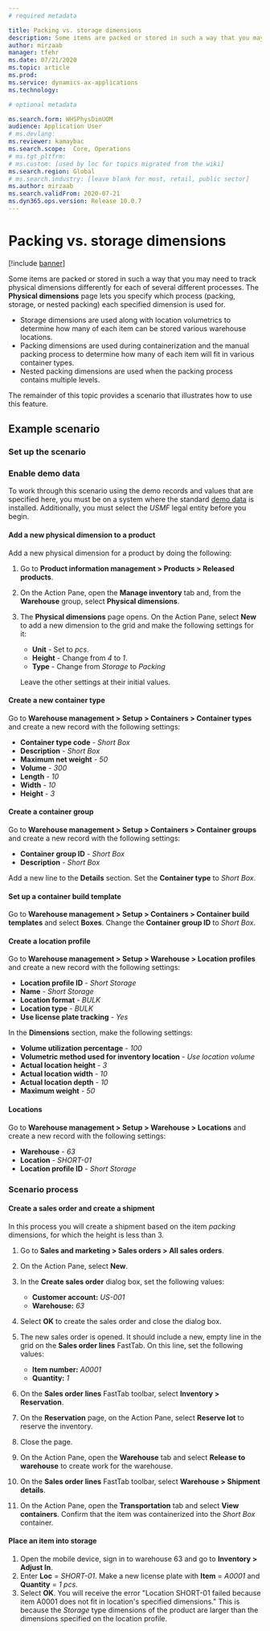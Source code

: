 ```yaml
---
# required metadata

title: Packing vs. storage dimensions
description: Some items are packed or stored in such a way that you may need to track physical dimensions differently for each of several different processes. This topic shows how to specify which process (packing, storage, or nested packing) each specified dimension is used for.
author: mirzaab
manager: tfehr
ms.date: 07/21/2020
ms.topic: article
ms.prod: 
ms.service: dynamics-ax-applications
ms.technology: 

# optional metadata

ms.search.form: WHSPhysDimUOM
audience: Application User
# ms.devlang: 
ms.reviewer: kamaybac
ms.search.scope:  Core, Operations
# ms.tgt_pltfrm: 
# ms.custom: [used by loc for topics migrated from the wiki]
ms.search.region: Global
# ms.search.industry: [leave blank for most, retail, public sector]
ms.author: mirzaab
ms.search.validFrom: 2020-07-21
ms.dyn365.ops.version: Release 10.0.7
---
```


# Packing vs. storage dimensions

[!include [banner](../includes/banner.md)]

Some items are packed or stored in such a way that you may need to track physical dimensions differently for each of several different processes. The **Physical dimensions** page lets you specify which process (packing, storage, or nested packing) each specified dimension is used for.

- Storage dimensions are used along with location volumetrics to determine how many of each item can be stored various warehouse locations.
- Packing dimensions are used during containerization and the manual packing process to determine how many of each item will fit in various container types. 
- Nested packing dimensions are used when the packing process contains multiple levels.

The remainder of this topic provides a scenario that illustrates how to use this feature.

## Example scenario

### Set up the scenario

### Enable demo data

To work through this scenario using the demo records and values that are specified here, you must be on a system where the standard [demo data](../../fin-ops-core/dev-itpro/deployment/deploy-demo-environment.md) is installed. Additionally, you must select the *USMF* legal entity before you begin.

#### Add a new physical dimension to a product

Add a new physical dimension for a product by doing the following:

1. Go to **Product information management \> Products \> Released products**.
1. On the Action Pane, open the **Manage inventory** tab and, from the **Warehouse** group, select **Physical dimensions**.
1. The **Physical dimensions** page opens. On the Action Pane, select **New** to add a new dimension to the grid and make the following settings for it:
    - **Unit** - Set to *pcs*.
    - **Height** - Change from *4* to *1*.
    - **Type** - Change from *Storage* to *Packing*

    Leave the other settings at their initial values.

<!-- KFM: I don't see the **Type** setting. Do we need to enable something in FM? I couldn't find a likely feature name there. -->

#### Create a new container type

Go to **Warehouse management \> Setup \> Containers \> Container types** and create a new record with the following settings:

- **Container type code** - *Short Box*
- **Description** - *Short Box*
- **Maximum net weight** - *50*
- **Volume** - *300*
- **Length** - *10*
- **Width** - *10*
- **Height** - *3*

#### Create a container group

Go to **Warehouse management \> Setup \> Containers \> Container groups** and create a new record with the following settings:

- **Container group ID** - *Short Box*
- **Description** - *Short Box*

Add a new line to the **Details** section. Set the **Container type** to *Short Box*.

#### Set up a container build template

Go to **Warehouse management \> Setup \> Containers \> Container build templates** and select **Boxes**. Change the **Container group ID** to *Short Box*.

#### Create a location profile

Go to **Warehouse management \> Setup \> Warehouse \> Location profiles** and create a new record with the following settings:

- **Location profile ID** - *Short Storage*
- **Name** - *Short Storage*
- **Location format** - *BULK*
- **Location type** - *BULK*
- **Use license plate tracking** - *Yes*

In the **Dimensions** section, make the following settings:

- **Volume utilization percentage** - *100*
- **Volumetric method used for inventory location** - *Use location volume*
- **Actual location height** - *3*
- **Actual location width** - *10*
- **Actual location depth** - *10*
- **Maximum weight** - *50*

#### Locations

Go to **Warehouse management \> Setup \> Warehouse \> Locations** and create a new record with the following settings:

- **Warehouse** - *63*
- **Location** - *SHORT-01*
- **Location profile ID** - *Short Storage*

### Scenario process

#### Create a sales order and create a shipment

In this process you will create a shipment based on the item *packing* dimensions, for which the height is less than 3.

1. Go to **Sales and marketing \> Sales orders \> All sales orders**.
1. On the Action Pane, select **New**.
1. In the **Create sales order** dialog box, set the following values:

    - **Customer account:** *US-001*
    - **Warehouse:** *63*

1. Select **OK** to create the sales order and close the dialog box.
1. The new sales order is opened. It should include a new, empty line in the grid on the **Sales order lines** FastTab. On this line, set the following values:

    - **Item number:** *A0001*
    - **Quantity:** *1*

1. On the **Sales order lines** FastTab toolbar, select **Inventory \> Reservation**.
1. On the **Reservation** page, on the Action Pane, select **Reserve lot** to reserve the inventory.
1. Close the page.
1. On the Action Pane, open the **Warehouse** tab and select **Release to warehouse** to create work for the warehouse.
1. On the **Sales order lines** FastTab toolbar, select **Warehouse \> Shipment details**.
1. On the Action Pane, open the **Transportation** tab and select **View containers**. Confirm that the item was containerized into the *Short Box* container.

#### Place an item into storage

1. Open the mobile device, sign in to warehouse 63 and go to **Inventory \> Adjust In**.
1. Enter **Loc** = *SHORT-01*. Make a new license plate with **Item** = *A0001* and **Quantity** = *1 pcs*. <!-- KFM: This step might be too vague. I can't picture what's going on here. -->
1. Select **OK**. You will receive the error "Location SHORT-01 failed because item A0001 does not fit in location's specified dimensions." This is because the *Storage* type dimensions of the product are larger than the dimensions specified on the location profile.
